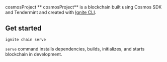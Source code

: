 # 
cosmosProject
**
cosmosProject** is a blockchain built using Cosmos SDK and Tendermint and created with [Ignite CLI](https://ignite.com/cli).

## Get started

```shell
ignite chain serve
```

`serve` command installs dependencies, builds, initializes, and starts blockchain in development.

